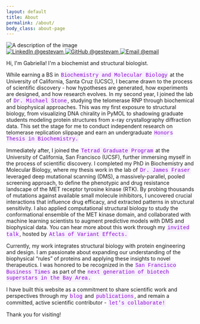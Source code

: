 ```yaml
---
layout: default
title: About
permalink: /about/
body_class: about-page
---
```

<div class="content about-page">
  <div class="figure">
    <img src="/static/img/abt/IMG_6854.jpg" alt="A description of the image" style="max-width: 100%;">
    <div class="social-links">
      <a href="https://www.linkedin.com/in/gestevam" target="_blank">
        <img src="/static/img/social/InBug-Black.png" alt="LinkedIn" class="social-icon"> @gestevam
      </a>
      <a href="https://github.com/gestevam" target="_blank">
        <img src="/static/img/social/github-mark.png" alt="GitHub" class="social-icon"> @gestevam
      </a>
      <a href="/contact">
          <img src="/static/img/social/email-icon.png" alt="Email" class="social-icon"> @email
      </a>
    </div>
  </div>
  <div class="text-block">

  <p>Hi, I'm Gabriella! I'm a biochemist and structural biologist.<p>

  <p>While earning a BS in <a href="https://science.ucsc.edu/department/chemistry/" style="background-color: #F7F0FD; font-family: Courier, monospace; padding: 2px 2px; color: #8806CE; text-decoration: none;">Biochemistry and Molecular Biology</a> at the University of California, Santa Cruz (UCSC), I became drawn to the process of scientific discovery - how hypotheses are generated, how experiments are designed, and how research evolves. In my second year, I joined the lab of <a href="https://stone.chemistry.ucsc.edu/" style="background-color: #F7F0FD; font-family: Courier, monospace; padding: 2px 2px; color: #8806CE; text-decoration: none;"> Dr. Michael Stone</a>, studying the telomerase RNP through biochemical and biophysical approaches. This was my first exposure to structural biology, from visualizing DNA chirality in PyMOL to shadowing graduate students modeling protein structures from x-ray crystallography diffraction data. This set the stage for me to conduct independent research on telomerase replication slippage and earn an undergraduate <a href="https://catalog.ucsc.edu/en/current/general-catalog/courses/chem-chemistry-and-biochemistry/100-199/chem-195c/" style="background-color: #F7F0FD; font-family: Courier, monospace; padding: 2px 2px; color: #8806CE; text-decoration: none;">Honors Thesis in Biochemistry.</a><p>

  <p>Immediately after, I joined the <a href="https://tetrad.ucsf.edu/" style="background-color: #F7F0FD; font-family: Courier, monospace; padding: 2px 2px; color: #8806CE; text-decoration: none;"> Tetrad Graduate Program</a>  at the University of California, San Francisco (UCSF), further immersing myself in the process of scientific discovery. I completed my PhD in Biochemistry and Molecular Biology, where my thesis work in the lab of <a href="https://fraserlab.com/" style="background-color: #F7F0FD; font-family: Courier, monospace; padding: 2px 2px; color: #8806CE; text-decoration: none;"> Dr. James Fraser</a> leveraged deep mutational scanning (DMS), a massively-parallel, pooled screening approach, to define the phenotypic and drug resistance landscape of the MET receptor tyrosine kinase (RTK). By probing thousands of mutations against available small molecule inhibitors, I uncovered crucial interactions that influence drug efficacy, and extracted patterns in structural sensitivity. I also applied computational structural biology to study the conformational ensemble of the MET kinase domain, and collaborated with machine learning scientists to augment predictive models with DMS and biophysical data. You can hear more about this work through my <a href="https://www.youtube.com/watch?v=oqGpHvrWUrQ" style="background-color: #F7F0FD; font-family: Courier, monospace; padding: 2px 2px; color: #8806CE; text-decoration: none;">invited talk</a>, hosted by <a href="https://www.varianteffect.org/person/gabriella-estevam/" style="background-color: #F7F0FD; font-family: Courier, monospace; padding: 2px 2px; color: #8806CE; text-decoration: none;">Atlas of Variant Effects.</a><p>

  <p>Currently, my work integrates structural biology with protein engineering and design. I am passionate about expanding our understanding of the biophysical “rules” of proteins and applying these insights to novel therapeutics. I was honored to be recognized in the <a href="https://www.bizjournals.com/sanfrancisco" style="background-color: #F7F0FD; font-family: Courier, monospace; padding: 2px 2px; color: #8806CE; text-decoration: none;"> San Francisco Business Times</a> as part of the <a href="https://www.bizjournals.com/sanfrancisco/news/2024/03/14/nex-gen-researchers.html" style="background-color: #F7F0FD; font-family: Courier, monospace; padding: 2px 2px; color: #8806CE; text-decoration: none;"> next generation of biotech superstars in the Bay Area.</a>

  <p>I have built this website as a commitment to share scientific work and perspectives through my <a href="/blog/" style="background-color: #F7F0FD; font-family: Courier, monospace; padding: 2px 2px; color: #8806CE; text-decoration: none;">blog</a> and <a href="/publications/" style="background-color: #F7F0FD; font-family: Courier, monospace; padding: 2px 2px; color: #8806CE; text-decoration: none;">publications</a>, and remain a committed, active scientific contributor - <a href="/contact/" style="background-color: #F7F0FD; font-family: Courier, monospace; padding: 2px 2px; color: #8806CE; text-decoration: none;">let's collaborate!</a><p>

  <p>Thank you for visiting!<p>  
